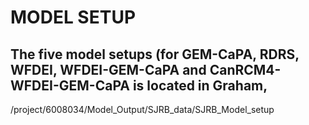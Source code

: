 # MODEL SETUP

## The five model setups (for GEM-CaPA, RDRS, WFDEI, WFDEI-GEM-CaPA and CanRCM4-WFDEI-GEM-CaPA is located in Graham,
/project/6008034/Model_Output/SJRB_data/SJRB_Model_setup
